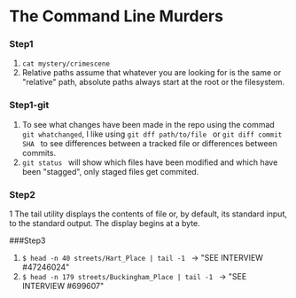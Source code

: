 # The Command Line Murders
### Step1
1.  ```cat mystery/crimescene ```
2.  Relative paths assume that whatever you are looking for is the same or "relative" path, absolute paths always start at the root or the filesystem.

### Step1-git
1.	To see what changes have been made in the repo using the commad ```git whatchanged```, I like using ```git dff path/to/file ``` or ```git diff commit SHA ``` to see differences between a tracked file or differences between commits. 
2.	```git status ``` will show which files have been modified and which have been "stagged", only staged files get commited.

### Step2
1	The tail utility displays the contents of file or, by default, its standard input, to the standard output. The display begins at a byte.

###Step3 
1.	```$ head -n 40 streets/Hart_Place | tail -1 ``` -> "SEE INTERVIEW #47246024"
2.	```$ head -n 179 streets/Buckingham_Place | tail -1 ``` -> "SEE INTERVIEW #699607"
